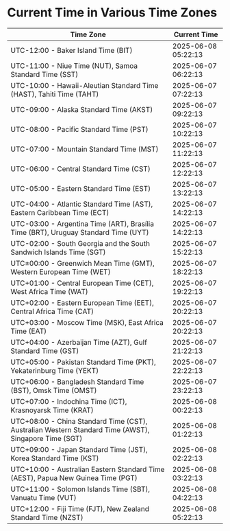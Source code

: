 # Current Time in Various Time Zones

| Time Zone | Current Time |
|-----------|--------------|
| UTC-12:00 - Baker Island Time (BIT) | 2025-06-08 05:22:13 |
| UTC-11:00 - Niue Time (NUT), Samoa Standard Time (SST) | 2025-06-07 06:22:13 |
| UTC-10:00 - Hawaii-Aleutian Standard Time (HAST), Tahiti Time (TAHT) | 2025-06-07 07:22:13 |
| UTC-09:00 - Alaska Standard Time (AKST) | 2025-06-07 09:22:13 |
| UTC-08:00 - Pacific Standard Time (PST) | 2025-06-07 10:22:13 |
| UTC-07:00 - Mountain Standard Time (MST) | 2025-06-07 11:22:13 |
| UTC-06:00 - Central Standard Time (CST) | 2025-06-07 12:22:13 |
| UTC-05:00 - Eastern Standard Time (EST) | 2025-06-07 13:22:13 |
| UTC-04:00 - Atlantic Standard Time (AST), Eastern Caribbean Time (ECT) | 2025-06-07 14:22:13 |
| UTC-03:00 - Argentina Time (ART), Brasília Time (BRT), Uruguay Standard Time (UYT) | 2025-06-07 14:22:13 |
| UTC-02:00 - South Georgia and the South Sandwich Islands Time (SGT) | 2025-06-07 15:22:13 |
| UTC±00:00 - Greenwich Mean Time (GMT), Western European Time (WET) | 2025-06-07 18:22:13 |
| UTC+01:00 - Central European Time (CET), West Africa Time (WAT) | 2025-06-07 19:22:13 |
| UTC+02:00 - Eastern European Time (EET), Central Africa Time (CAT) | 2025-06-07 20:22:13 |
| UTC+03:00 - Moscow Time (MSK), East Africa Time (EAT) | 2025-06-07 20:22:13 |
| UTC+04:00 - Azerbaijan Time (AZT), Gulf Standard Time (GST) | 2025-06-07 21:22:13 |
| UTC+05:00 - Pakistan Standard Time (PKT), Yekaterinburg Time (YEKT) | 2025-06-07 22:22:13 |
| UTC+06:00 - Bangladesh Standard Time (BST), Omsk Time (OMST) | 2025-06-07 23:22:13 |
| UTC+07:00 - Indochina Time (ICT), Krasnoyarsk Time (KRAT) | 2025-06-08 00:22:13 |
| UTC+08:00 - China Standard Time (CST), Australian Western Standard Time (AWST), Singapore Time (SGT) | 2025-06-08 01:22:13 |
| UTC+09:00 - Japan Standard Time (JST), Korea Standard Time (KST) | 2025-06-08 02:22:13 |
| UTC+10:00 - Australian Eastern Standard Time (AEST), Papua New Guinea Time (PGT) | 2025-06-08 03:22:13 |
| UTC+11:00 - Solomon Islands Time (SBT), Vanuatu Time (VUT) | 2025-06-08 04:22:13 |
| UTC+12:00 - Fiji Time (FJT), New Zealand Standard Time (NZST) | 2025-06-08 05:22:13 |
